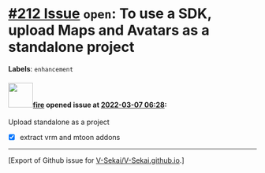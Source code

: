 # [\#212 Issue](https://github.com/V-Sekai/V-Sekai.github.io/issues/212) `open`: To use a SDK, upload Maps and Avatars as a standalone project
**Labels**: `enhancement`


#### <img src="https://avatars.githubusercontent.com/u/32321?u=c2e06a3d2b49a467aa907e54aa259516440267cc&v=4" width="50">[fire](https://github.com/fire) opened issue at [2022-03-07 06:28](https://github.com/V-Sekai/V-Sekai.github.io/issues/212):

Upload standalone as a project

- [x] extract vrm and mtoon addons




-------------------------------------------------------------------------------



[Export of Github issue for [V-Sekai/V-Sekai.github.io](https://github.com/V-Sekai/V-Sekai.github.io).]
